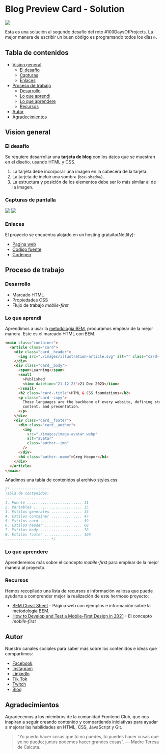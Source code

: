 # Blog Preview Card - Solution

![](./images/design.jpg)

Esta es una solución al segundo desafío del reto #100DaysOfProjects. La mejor manera de escribir un buen código es programando todos los días🔥.

## Tabla de contenidos

- [Vision general](#vision-general)
  - [El desafio](#el-desafio)
  - [Capturas](#capturas-de-pantalla)
  - [Enlaces](#enlaces)
- [Proceso de trabajo](#proceso-de-trabajo)
  - [Desarrollo](#desarrollo)
  - [Lo que aprendi](#lo-que-aprendi)
  - [Lo que aprendere](#lo-que-aprendere)
  - [Recursos](#recursos)
- [Autor](#autor)
- [Agradecimientos](#agradecimientos)

## Vision general

### El desafio

Se requiere desarrollar una **tarjeta de blog** con los datos que se muestran en el diseño, usando HTML y CSS.

1. La tarjeta debe incorporar una imagen en la cabecera de la tarjeta.
2. La tarjeta de incluir una sombra (`box-shadow`).
3. La estructura y posición de los elementos debe ser lo más similar al de la imagen.

### Capturas de pantalla

![](./images/mobile.png)
![](./images/desktop.png)

### Enlaces

El proyecto se encuentra alojado en un hosting gratuito(Netlify):

- [Pagina web](https://fc-blog-preview-card.netlify.app/)
- [Codigo fuente](https://github.com/frontend-club/02-day-blog-preview-card)
- [Codepen](https://codepen.io/frontend-club/pen/dyrXqLP)

## Proceso de trabajo

### Desarrollo

- Marcado HTML
- Propiedades CSS
- Flujo de trabajo _mobile-first_

### Lo que aprendi

Aprendimos a usar la [metodologia BEM](https://getbem.com/introduction/), procuramos emplear de la mejor manera.
Este es el marcado HTML con BEM.

```html
<main class="container">
  <article class="card">
    <div class="card__header">
      <img src="./images/illustration-article.svg" alt="" class="card--img" />
    </div>
    <div class="card__body">
      <span>Learning</span>
      <small
        >Published
        <time datetime="21-12-23">21 Dec 2023</time>
      </small>
      <h2 class="card--title">HTML & CSS foundations</h2>
      <p class="card--copy">
        These languages are the backbone of every website, defining structure,
        content, and presentation.
      </p>
    </div>
    <div class="card__footer">
      <div class="card__author">
        <img
          src="./images/image-avatar.webp"
          alt="avatar"
          class="author--img"
        />
      </div>
      <h4 class="author--name">Greg Hooper</h4>
    </div>
  </article>
</main>
```

Añadimos una tabla de contenidos al archivo styles.css

```css
/* -----------------
Tabla de contenidos:
--------------------
1. Fuente ......................... 11
2. Variables ...................... 15
3. Estilos generales .............. 33
4. Estilos container .............. 47
5. Estilos card ................... 59
6. Estilos header ................. 68
7. Estilos body ................... 78
8. Estilos footer ................. 106
-------------------- */
```

### Lo que aprendere

Aprenderemos más sobre el concepto _mobile-first_ para emplear de la mejor manera al proyecto.

### Recursos

Hemos recopilado una lista de recursos e información valiosa que puede ayudarte a comprender mejor la realización de este hermoso proyecto:

- [BEM Cheat Sheet](https://bem-cheat-sheet.9elements.com/) - Página web con ejemplos e información sobre la metodología BEM.
- [How to Develop and Test a Mobile-First Design in 2021](https://css-tricks.com/how-to-develop-and-test-a-mobile-first-design-in-2021/) - El concepto _mobile-first_

## Autor

Nuestro canales sociales para saber más sobre los contenidos e ideas que compartimos:

- [Facebook](https://www.facebook.com/frontendclubfb)
- [Instagram](https://www.instagram.com/frontendclubig/)
- [LinkedIn](https://www.linkedin.com/in/frontendclub/)
- [Tik Tok](https://www.tiktok.com/@frontendclub)
- [Twitch](https://www.twitch.tv/frontendclub)
- [Blog](https://frontend-club.bullet.site/)

## Agradecimientos

Agradecemos a los miembros de la comunidad Frontend Club, que nos inspiran a seguir creando contenido y compartiendo iniciativas para ayudar a mejorar las habilidades en HTML, CSS, JavaScript y Git.

> “Yo puedo hacer cosas que tú no puedes, tú puedes hacer cosas que yo no puedo; juntos podemos hacer grandes cosas”. — Madre Teresa de Calcuta.
